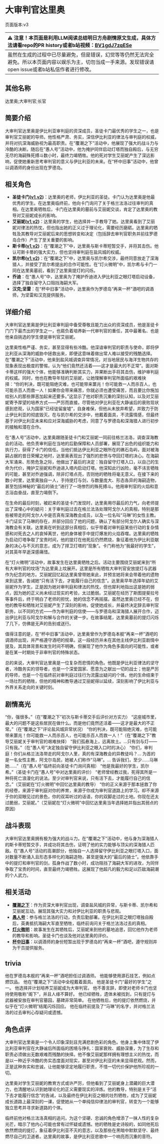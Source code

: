 # 大审判官达里奥
页面版本:v3
 

| :warning: 注意！本页面是利用LLM阅读总结明日方舟剧情原文生成，具体方法请看repo的PR history或者b站视频：[BV1gdJ7zqESe](https://www.bilibili.com/video/BV1gdJ7zqESe/)         |
|:----------------------------|
| 虽然在生成的过程中已尽量避免，但是错误，幻觉等等仍然无法完全避免。所以本页面内容以娱乐为主，切勿当成一手来源。发现错误请open issue或者b站私信作者进行修改。|



## 其他名称
达里奥;大审判官;长官
## 简要介绍
大审判官达里奥是伊比利亚审判庭的资深成员，圣徒卡门最优秀的学生之一，也是审判官艾丽妮的导师。他性格严肃、务实，深信伊比利亚的律法与审判庭的权威，并将对抗深海威胁视为最高职责。在“覆潮之下”活动中，他展现了强大的战斗力与冷酷的决断。随后在“愚人号”活动中，他为掩护同伴启动灯塔而独自殿后，与无穷无尽的海嗣殊死搏斗数小时，最终力竭牺牲。他的死对学生艾丽妮产生了深远影响，促使她重新思考审判官的意义与伊比利亚的未来。在“杯中旧事”活动中，他曾以调酒师的身份出现在罗德岛。
## 相关角色
-   **圣徒卡门([v1](../chars/extended_char_sheng_tu_ka_men.md),[v2](extended_char_sheng_tu_ka_men.md))**：达里奥的老师，伊比利亚的圣徒。卡门认为达里奥是他最优秀的学生。在达里奥临终前，他向卡门询问了关于格兰法洛过往审判的真相。在达里奥牺牲后，卡门在达里奥的墓前与艾丽妮交谈，肯定了达里奥的教导对艾丽妮成长的影响。
-   **艾丽妮([v1](../chars/char_4009_irene.md),[v2](char_4009_irene.md))**：达里奥的学生，他选择并一手教导了她。达里奥看到了艾丽妮对律法的热忱，但也指出她的正义过于理论化，需要经历磨砺。达里奥的牺牲及其教导对艾丽妮后来的思想转变和决定（包括辞去审判官职务并前往罗德岛合作）产生了至关重要的影响。
-   **斯卡蒂([v1](../chars/char_263_skadi.md),[v2](char_263_skadi.md))**：在“覆潮之下”中，达里奥与斯卡蒂短暂交手，并将其击伤。他认可斯卡蒂的强大实力，但也坚持审判庭在盐风城的权威。
-   **凯尔希([v1](../chars/char_003_kalts.md),[v2](char_003_kalts.md))**：在“覆潮之下”中，达里奥与凯尔希交涉，最终同意放走了深海猎人，并接受了凯尔希提出的合作可能性。在“灯火微明”中，凯尔希与卡门一同在达里奥墓前，看到了达里奥提灯的闪烁。
-   **乔迪**：在“愚人号”中，达里奥为了掩护乔迪进入伊比利亚之眼灯塔启动设备，选择了独自留守入口阻挡海嗣大军。
-   **汉克;坚雷**：在“杯中旧事”活动中，达里奥作为罗德岛“再来一杯”酒吧的调酒师，为坚雷和汉克提供服务。
## 详细介绍
大审判官达里奥是伊比利亚审判庭中备受尊敬且能力出众的资深成员，他是圣徒卡门门下最杰出的学生之一，也肩负着培养新一代审判官的重任，其中最著名、也是他亲自挑选的学生便是审判官艾丽妮。

达里奥性格严谨、务实，甚至显得有些冷酷。他深谙审判官的职责与使命，即将伊比利亚从深海的威胁中拯救出来，即便这意味着做出常人难以接受的残酷选择。在“覆潮之下”活动中，他来到盐风城调查异常情况，对当地居民与海洋生物共存的现象表现出极度的警惕，认为“他们竟然还活着——这才是最大的不正常”。面对斯卡蒂这样的强大个体，他能够准确判断其实力，并果断出手将其击伤，维护审判庭的权威。同时，他也在教导年轻的艾丽妮，让她理解审判官所面临的艰难抉择：“你的判决，既可能阻绝灾难，也可能带来噩兆！你可能救一人而杀百人，也可能杀百人而救一人！如果你会带来痛苦，你就必须也遭受痛苦，而且要比你施加给别人的那些罪恶加起来还要多。”这显示了他对职责沉重的深刻认知，以及对艾丽妮寄予厚望的培养方式——严厉而直接。尽管他对伊比利亚在大静谧后的衰败现状感到悲观，认为国家“已经徒留废墟”，自身难保，但他从未放弃希望，并致力于防止伊比利亚的彻底毁灭。在与凯尔希的交涉中，他戴着面具，不流露情感，但最终基于对伊比利亚未来和应对深海威胁的考虑，同意了与罗德岛和深海猎人进行初步的接触和潜在合作。

在“愚人号”活动中，达里奥跟随圣徒卡门和艾丽妮一同前往格兰法洛，调查深海教会的活动。他负责审判庭在当地的后勤保障和人员部署，展现了出色的组织能力和执行力，获得了卡门的信任。当他们抵达伊比利亚之眼所在的礁石岛屿，面对被海嗣占据的昔日荣耀之地时，达里奥表现出了强烈的悲愤与夺回灯塔的决心。在海嗣大军涌来、形势危急之际，他做出了最后的决定：独自留守灯塔入口，以自己的生命为代价，掩护艾丽妮和乔迪进入塔内启动灯塔。他深知此行凶险，毫不讳言牺牲的可能，甚至对乔迪强调，除非灯塔点亮，否则他的牺牲将毫无意义。在接下来的数小时里，达里奥独自一人，手持提灯与剑，与数量庞大、形态各异的海嗣造物，甚至包括神秘的“最后的骑士”进行了一场惨烈的殊死搏斗。他用审判官的火焰和意志浴血奋战，直至力竭倒下。

在生命的最后时刻，被赶来的圣徒卡门发现时，达里奥用尽最后的力气，向老师提出了深埋心中的疑问：关于审判庭过去在格兰法洛处理阿戈尔人的真相，特别是那些被带走的阿戈尔人中是否真有深海教会成员，以及一位名叫“马琳”的女性主教。卡门证实了马琳的存在，并部分回应了他的问题，确认了有部分阿戈尔人确实与深海教会有关联。达里奥在听到这部分真相后，似乎带着对审判庭某些行动的复杂情感和对死去之人的哀悼离世，他的身体被手中提灯爆发的火焰吞噬。达里奥的牺牲为启动灯塔争取了宝贵时间，他的提灯在他死后仍然燃烧，象征着他为伊比利亚献身的决心与不灭的意志，成为了捍卫灯塔的“现象”。卡门称他为“我最好的学生”，对其英年早逝深感痛惜。

在“灯火微明”活动中，故事发生在达里奥牺牲之后。活动主要围绕艾丽妮来到“所有大审判官的坟场”为达里奥上坟展开。这里是所有牺牲大审判官安放提灯与武器作为纪念的地方。艾丽妮回忆起达里奥曾带她来此，并预言她将来会带着他的遗物来到这里，告诫她“只有活下去，才能履行自己的信念”。达里奥早年选择年幼的艾丽妮作为学生，正是因为她对审判庭和律法的热忱，但也犀利地指出这是她的弱点，因为她的正义尚未经过现实的考验，太过脆弱。艾丽妮在经历了斯图提斐拉号等事件后，终于明白了老师的担忧，她的信念不再摇摆。虽然达里奥已经不在，但他的教导和牺牲对艾丽妮产生了深刻的影响，促使她成长，并最终决定辞去审判官职务，以不同的方式——作为审判庭的信使——与罗德岛和深海猎人展开合作，迈出伊比利亚与阿戈尔和解与合作的关键一步。在故事结尾，达里奥墓前的提灯闪烁了几下，仿佛是无声的告别或送行。

值得注意的是，在“杯中旧事”活动中，达里奥曾作为罗德岛本舰“再来一杯”酒吧的调酒师出现，并严格遵守酒吧的规章。这一段经历并未在其他主线伊比利亚剧情中提及，其具体背景和发生时间不明确，但展现了他作为角色多面向的可能性，或者是在某一时期处于非审判官的特殊状态。

总的来说，大审判官达里奥是一位复杂而悲情的角色。他既是伊比利亚律法的坚守者，冷酷务实的领导者，也是一个深爱国家、愿意为之献出一切的战士；他是严厉的导师，也是一个在临终前对审判庭过往行为流露出疑问的个体。他的生命结束于一场壮烈的牺牲，但他的精神和教导通过艾丽妮得以延续，深刻影响了伊比利亚与外界关系走向的关键时刻。
## 剧情高光
“你，强很多。”（在“覆潮之下”初次与斯卡蒂交手后评价对方实力）
“这座城市里，最大的问题不是这些居民在做什么。而是他们竟然还活着——这才是最大的不正常。”（在“覆潮之下”评论盐风城异常状况）
“你的判决，既可能阻绝灾难，也可能带来噩兆！你可能救一人而杀百人，也可能杀百人而救一人！”（在“覆潮之下”教导艾丽妮关于审判官的艰难抉择）
“我们孤悬海上，远离故土。...只有剑与灯——只有我。”（在“愚人号”决定独自留守伊比利亚之眼入口时的决心）
“你们，审判庭！你们从格兰法洛带走的阿戈尔人里，真的有深海教会的异教徒吗？... 为首的是一名女性主教，阿戈尔岛民，她被人们称作“马琳”。... 告诉我们，至少......马琳她......”（在“愚人号”临终前向圣徒卡门询问真相）
“他是我最好的学生，凯尔希。”（圣徒卡门在“愚人号”中对达里奥的评价）
“老师曾经教过我，死得其所是一种将死亡浪漫化的说法。至少对审判官来说，只有活下去，才能履行自己的信念。”（艾丽妮在“灯火微明”中回忆达里奥的教导）
“你的正义来源于那本拯救了你的经卷，来源于审判庭对你的养育，来源于你成为审判官道路上的学习。却不来源于你的双眼见过的景色，你的双耳听过的话语，你的双脚走过的土地。你现在还太过脆弱，艾丽妮。”（艾丽妮在“灯火微明”中回忆达里奥当年选择她并指出其弱点的原因）
## 战斗表现
大审判官达里奥拥有极为强大的战斗力。在“覆潮之下”活动中，他与身为深海猎人的斯卡蒂短暂交手，并成功将其击伤，证明了他的实力能够与顶尖的深海猎人匹敌。在“愚人号”活动的高潮部分，他独自一人选择留守伊比利亚之眼灯塔入口，面对数量不断涌入且形态多样化的海嗣造物，甚至是强大的“最后的骑士”。他依靠手中的提灯和审判官的剑，孤身作战了数小时，成功阻挡了海嗣大军的进攻，为同伴争取了宝贵的时间，直至最终力竭牺牲。这展现了他超凡的毅力和足以匹敌海嗣潮的个人武力。
## 相关活动
-   **[覆潮之下](../stories/act18d3.md)**：作为资深大审判官出现，调查盐风城的异常，与斯卡蒂、凯尔希和艾丽妮互动。展现其强大实力和对伊比利亚的职责与悲观。
-   **[愚人号](../stories/act17side.md)**：参与格兰法洛的行动，负责后勤部署。在伊比利亚之眼灯塔独自殿后，英勇抵抗海嗣大军直至牺牲，临终前询问关于格兰法洛过去的真相。
-   **[灯火微明](../stories/story_irene_set_1.md)**：故事发生在其牺牲后，艾丽妮来到他的墓地追思，回忆他作为老师的教导和影响。圣徒卡门也谈及他对达里奥的评价。
-   **[杯中旧事](../stories/story_durnar_set_2.md)**：以调酒师的身份短暂出现于罗德岛的“再来一杯”酒吧，遵守规则并为干员提供服务。
## trivia
他在罗德岛本舰的“再来一杯”酒吧担任过调酒师。
他能够使用源石技艺，例如点燃饮品。
他在“覆潮之下”活动中全程戴着面具。
他是圣徒卡门“最好的学生”之一。
他选择并计划培养艾丽妮成为大审判官。
他不善言辞，即使对老师卡门也坚持使用敬称“阁下”，并且人缘不算好。
他已经牺牲，遗体未被找到，只有提灯与武器被安放在审判官墓园，墓碑非常简单。
在他牺牲后，他的提灯依然燃烧，并似乎在“灯火微明”结尾闪烁回应。
他在临终前提及了“马琳”的名字，并对格兰法洛的过去审判心存疑问或遗憾。
## 角色点评
大审判官达里奥是一个令人印象深刻且充满悲剧色彩的角色。他身上集中体现了伊比利亚审判官在大静谧后所面临的困境与挣扎：国家衰败、威胁深重，为了生存和职责必须做出无数艰难而残酷的抉择。他不像艾丽妮那样拥有理想主义的热忱，而是以一种近乎冷酷的务实态度面对现实，甚至对伊比利亚的未来显得悲观。然而，正是这种务实和忠诚，让他能够坚定地履行职责，不惜一切代价保护他所珍视的一切。

达里奥对学生艾丽妮的教育方式或许严厉，但他看到了艾丽妮身上潜藏的巨大潜力，也清醒地认识到她理论化的正义需要现实的淬炼。他的教导，特别是关于“活下去才能履行信念”的告诫，以及最终在伊比利亚之眼的壮烈牺牲，成为了艾丽妮成长道路上最深刻的一课，促使她从一个单纯信仰律法的审判官，转变为一个能够独立思考并寻求新道路的个体。

临终前他对格兰法洛真相的追问，为这个坚硬、忠诚的角色增添了一抹人性的复杂光芒，暗示了他内心可能也曾有过怀疑或遗憾。他的牺牲是史诗般的，如同他死后依然燃烧的提灯，象征着伊比利亚不灭的意志，以及那些在黑暗中默默坚守、最终燃尽自己的卫道者。达里奥的故事，是伊比利亚悲歌中一个响亮而沉重的音符。